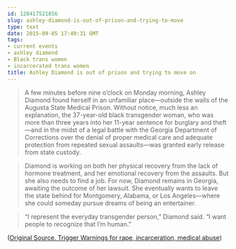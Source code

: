 ```yaml
---
id: 128417521856
slug: ashley-diamond-is-out-of-prison-and-trying-to-move
type: text
date: 2015-09-05 17:49:31 GMT
tags:
- current events
- ashley diamond
- Black trans women
- incarcerated trans women
title: Ashley Diamond is out of prison and trying to move on
---
```

> A few minutes before nine o’clock on Monday morning, Ashley Diamond found herself in an unfamiliar place—outside the walls of the Augusta State Medical Prison. Without notice, much less an explanation, the 37-year-old black transgender woman, who was more than three years into her 11-year sentence for burglary and theft—and in the midst of a legal battle with the Georgia Department of Corrections over the denial of proper medical care and adequate protection from repeated sexual assaults—was granted early release from state custody.

> Diamond is working on both her physical recovery from the lack of hormone treatment, and her emotional recovery from the assaults. But she also needs to find a job. For now, Diamond remains in Georgia, awaiting the outcome of her lawsuit. She eventually wants to leave the state behind for Montgomery, Alabama, or Los Angeles—where she could someday pursue dreams of being an entertainer.

> “I represent the everyday transgender person,” Diamond said. “I want people to recognize that I’m human.”

([Original Source. Trigger Warnings for rape, incarceration, medical abuse][1])

[1]: http://web.archive.org/web/20150905102525/http://www.atlantamagazine.com/news-culture-articles/after-unexpected-parole-transgender-inmate-ashley-diamond-picks-up-the-pieces-of-her-life/